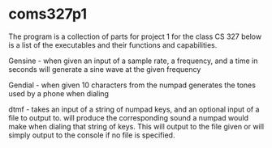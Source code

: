 # coms327p1

The program is a collection of parts for project 1 for the class CS 327 below is a list of the executables and their functions and capabilities.

Gensine - when given an input of a sample rate, a frequency, and a time in seconds will generate a sine wave at the given frequency

Gendial - when given 10 characters from the numpad generates the tones used by a phone when dialing

dtmf - takes an input of a string of numpad keys, and an optional input of a file to output to. will produce the corresponding sound a numpad would make
when dialing that string of keys. This will output to the file given or will simply output to the console if no file is specified.
